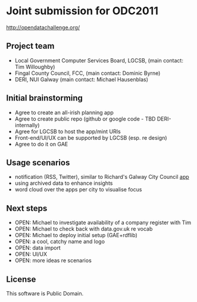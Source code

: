 # Joint submission for ODC2011

http://opendatachallenge.org/

## Project team

* Local Government Computer Services Board, LGCSB, (main contact: Tim Willoughby)
* Fingal County Council, FCC, (main contact: Dominic Byrne)
* DERI, NUI Galway (main contact: Michael Hausenblas) 

## Initial brainstorming

* Agree to create an all-irish planning app
* Agree to create public repo (github or google code - TBD DERI-internally)
* Agree for LGCSB to host the app/mint URIs
* Front-end/UI/UX can be supported by LGCSB (esp. re design)
* Agree to do it on GAE

## Usage scenarios

* notification (RSS, Twitter), similar to Richard's Galway City Council [app](http://lab.linkeddata.deri.ie/2010/planning-apps/)
* using archived data to enhance insights
* word cloud over the apps per city to visualise focus

## Next steps

* OPEN: Michael to investigate availability of a company register with Tim
* OPEN: Michael to check back with data.gov.uk re vocab
* OPEN: Michael to deploy initial setup (GAE+rdflib)
* OPEN: a cool, catchy name and logo
* OPEN: data import
* OPEN: UI/UX
* OPEN: more ideas re scenarios

## License

This software is Public Domain.